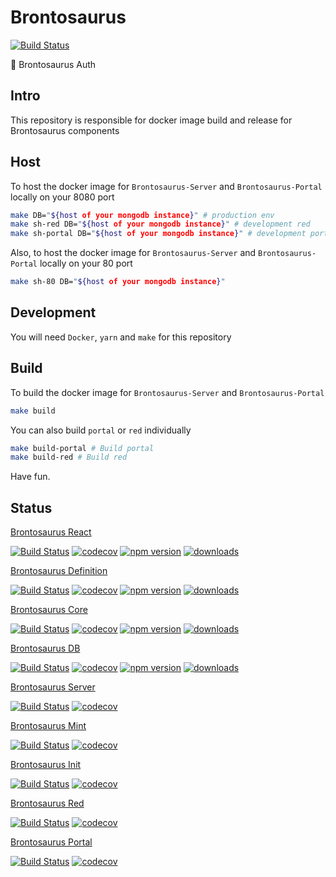# Brontosaurus

[![Build Status](https://travis-ci.com/SudoDotDog/Brontosaurus.svg?branch=master)](https://travis-ci.com/SudoDotDog/Brontosaurus)

:whale: Brontosaurus Auth

## Intro

This repository is responsible for docker image build and release for Brontosaurus components

## Host

To host the docker image for `Brontosaurus-Server` and `Brontosaurus-Portal` locally on your 8080 port

```sh
make DB="${host of your mongodb instance}" # production env
make sh-red DB="${host of your mongodb instance}" # development red
make sh-portal DB="${host of your mongodb instance}" # development portal
```

Also, to host the docker image for `Brontosaurus-Server` and `Brontosaurus-Portal` locally on your 80 port

```sh
make sh-80 DB="${host of your mongodb instance}"
```

## Development

You will need `Docker`, `yarn` and `make` for this repository

## Build

To build the docker image for `Brontosaurus-Server` and `Brontosaurus-Portal`

```sh
make build
```

You can also build `portal` or `red` individually

```sh
make build-portal # Build portal
make build-red # Build red
```

Have fun.

## Status

[Brontosaurus React](https://github.com/SudoDotDog/Brontosaurus-React)

[![Build Status](https://travis-ci.com/SudoDotDog/Brontosaurus-React.svg?branch=master)](https://travis-ci.com/SudoDotDog/Brontosaurus-React)
[![codecov](https://codecov.io/gh/SudoDotDog/Brontosaurus-React/branch/master/graph/badge.svg)](https://codecov.io/gh/SudoDotDog/Brontosaurus-React)
[![npm version](https://badge.fury.io/js/%40brontosaurus%2Freact.svg)](https://badge.fury.io/js/%40brontosaurus%2Freact)
[![downloads](https://img.shields.io/npm/dm/@brontosaurus/react.svg)](https://www.npmjs.com/package/@brontosaurus/react)

[Brontosaurus Definition](https://github.com/SudoDotDog/Brontosaurus-Definition)

[![Build Status](https://travis-ci.com/SudoDotDog/Brontosaurus-Definition.svg?branch=master)](https://travis-ci.com/SudoDotDog/Brontosaurus-Definition)
[![codecov](https://codecov.io/gh/SudoDotDog/Brontosaurus-Definition/branch/master/graph/badge.svg)](https://codecov.io/gh/SudoDotDog/Brontosaurus-Definition)
[![npm version](https://badge.fury.io/js/%40brontosaurus%2Fdefinition.svg)](https://badge.fury.io/js/%40brontosaurus%2Fdefinition)
[![downloads](https://img.shields.io/npm/dm/@brontosaurus/definition.svg)](https://www.npmjs.com/package/@brontosaurus/definition)

[Brontosaurus Core](https://github.com/SudoDotDog/Brontosaurus-Core)

[![Build Status](https://travis-ci.com/SudoDotDog/Brontosaurus-Core.svg?branch=master)](https://travis-ci.com/SudoDotDog/Brontosaurus-Core)
[![codecov](https://codecov.io/gh/SudoDotDog/Brontosaurus-Core/branch/master/graph/badge.svg)](https://codecov.io/gh/SudoDotDog/Brontosaurus-Core)
[![npm version](https://badge.fury.io/js/%40brontosaurus%2Fcore.svg)](https://badge.fury.io/js/%40brontosaurus%2Fcore)
[![downloads](https://img.shields.io/npm/dm/@brontosaurus/core.svg)](https://www.npmjs.com/package/@brontosaurus/core)

[Brontosaurus DB](https://github.com/SudoDotDog/Brontosaurus-DB)

[![Build Status](https://travis-ci.com/SudoDotDog/Brontosaurus-DB.svg?branch=master)](https://travis-ci.com/SudoDotDog/Brontosaurus-DB)
[![codecov](https://codecov.io/gh/SudoDotDog/Brontosaurus-DB/branch/master/graph/badge.svg)](https://codecov.io/gh/SudoDotDog/Brontosaurus-DB)
[![npm version](https://badge.fury.io/js/%40brontosaurus%2Fdb.svg)](https://www.npmjs.com/package/@brontosaurus/db)
[![downloads](https://img.shields.io/npm/dm/@brontosaurus/db.svg)](https://www.npmjs.com/package/@brontosaurus/db)

[Brontosaurus Server](https://github.com/SudoDotDog/Brontosaurus-Server)

[![Build Status](https://travis-ci.com/SudoDotDog/Brontosaurus-Server.svg?branch=master)](https://travis-ci.com/SudoDotDog/Brontosaurus-Server)
[![codecov](https://codecov.io/gh/SudoDotDog/Brontosaurus-Server/branch/master/graph/badge.svg)](https://codecov.io/gh/SudoDotDog/Brontosaurus-Server)

[Brontosaurus Mint](https://github.com/SudoDotDog/Brontosaurus-Mint)

[![Build Status](https://travis-ci.com/SudoDotDog/Brontosaurus-Mint.svg?branch=master)](https://travis-ci.com/SudoDotDog/Brontosaurus-Mint)
[![codecov](https://codecov.io/gh/SudoDotDog/Brontosaurus-Mint/branch/master/graph/badge.svg)](https://codecov.io/gh/SudoDotDog/Brontosaurus-Mint)

[Brontosaurus Init](https://github.com/SudoDotDog/Brontosaurus-Init)

[![Build Status](https://travis-ci.com/SudoDotDog/Brontosaurus-Init.svg?branch=master)](https://travis-ci.com/SudoDotDog/Brontosaurus-Init)
[![codecov](https://codecov.io/gh/SudoDotDog/Brontosaurus-Init/branch/master/graph/badge.svg)](https://codecov.io/gh/SudoDotDog/Brontosaurus-Init)

[Brontosaurus Red](https://github.com/SudoDotDog/Brontosaurus-Red)

[![Build Status](https://travis-ci.com/SudoDotDog/Brontosaurus-Red.svg?branch=master)](https://travis-ci.com/SudoDotDog/Brontosaurus-Red)
[![codecov](https://codecov.io/gh/SudoDotDog/Brontosaurus-Red/branch/master/graph/badge.svg)](https://codecov.io/gh/SudoDotDog/Brontosaurus-Red)

[Brontosaurus Portal](https://github.com/SudoDotDog/Brontosaurus-Portal)

[![Build Status](https://travis-ci.com/SudoDotDog/Brontosaurus-Portal.svg?branch=master)](https://travis-ci.com/SudoDotDog/Brontosaurus-Portal)
[![codecov](https://codecov.io/gh/SudoDotDog/Brontosaurus-Portal/branch/master/graph/badge.svg)](https://codecov.io/gh/SudoDotDog/Brontosaurus-Portal)
